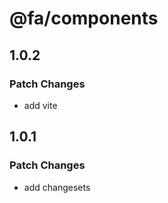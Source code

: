 # @fa/components

## 1.0.2

### Patch Changes

- add vite

## 1.0.1

### Patch Changes

- add changesets
